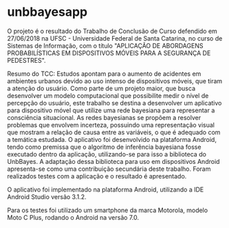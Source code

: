# unbbayesapp

O projeto é o resultado do Trabalho de Conclusão de Curso defendido em 27/06/2018 na UFSC - Universidade Federal de Santa Catarina, no curso de Sistemas de Informação, com o título "APLICAÇÃO DE ABORDAGENS PROBABILÍSTICAS EM DISPOSITIVOS MÓVEIS PARA A SEGURANÇA DE PEDESTRES".

Resumo do TCC:
Estudos apontam para o aumento de acidentes em ambientes urbanos devido ao uso intenso de dispositivos móveis, que tiram a atenção do usuário. Como parte de um projeto maior, que busca desenvolver um modelo computacional que possibilite medir o nível de percepção do usuário, este trabalho se destina a desenvolver um aplicativo para dispositivo móvel que utilize uma rede bayesiana para representar a consciência situacional. As redes bayesianas se propõem a resolver problemas que envolvem incerteza, possuindo uma representação visual que mostram a relação de causa entre as variáveis, o que é adequado com a temática estudada. O aplicativo foi desenvolvido na plataforma Android, tendo como premissa que o algoritmo de inferência bayesiana fosse executado dentro da aplicação, utilizando-se para isso a biblioteca do UnbBayes. A adaptação dessa biblioteca para uso em dispositivos Android apresenta-se como uma contribuição secundária deste trabalho. Foram realizados testes com a aplicação e o resultado é apresentado.

O aplicativo foi implementado na plataforma Android, utilizando a IDE Android Studio versão 3.1.2.

Para os testes foi utilizado um smartphone da marca Motorola, modelo Moto C Plus, rodando o Android na versão 7.0.

